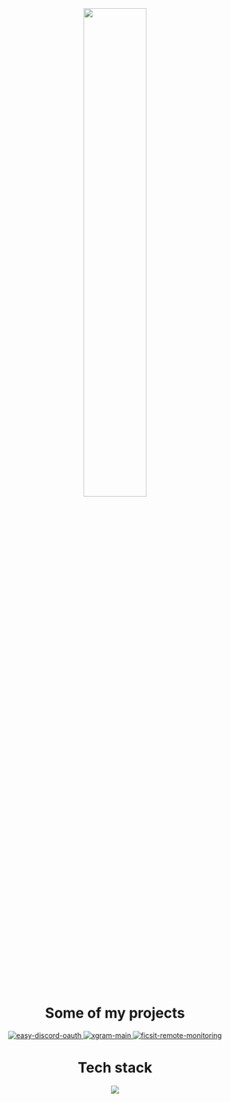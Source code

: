 <link rel="stylesheet" href="./style.css" />
<div align="center" style="width=100%">
    <a href="https://wakatime.com/@b1c25f74-0bce-4dc9-bd10-50b9bb1f9d05">
    <img src="https://wakatime.com/badge/user/b1c25f74-0bce-4dc9-bd10-50b9bb1f9d05.svg" width=50% />
    </a>
    <h1>
        Some of my projects
    </h1>
    <div>
        <a href="https://github.com/RashingPro/easy-discord-oauth/">
            <img src="https://github-readme-stats.vercel.app/api/pin/?username=RashingPro&repo=easy-discord-oauth&theme=dark" alt="easy-discord-oauth" />
        </a>
        <a href="https://github.com/xgram-js/xgram-main">
            <img src="https://github-readme-stats.vercel.app/api/pin/?username=xgram-js&repo=xgram-main&theme=dark" alt="xgram-main" />
        </a>
        <a href="https://github.com/RashingPro/ficsit-remote-monitoring">
            <img src="https://github-readme-stats.vercel.app/api/pin/?username=RashingPro&repo=ficsit-remote-monitoring&theme=dark" alt="ficsit-remote-monitoring" />
        </a>
    </div>
    <h1>
        Tech stack
    </h1>
    <img src="https://skillicons.dev/icons?i=html,css,js,ts,react,nextjs,nestjs&theme=dark" />
</div>
